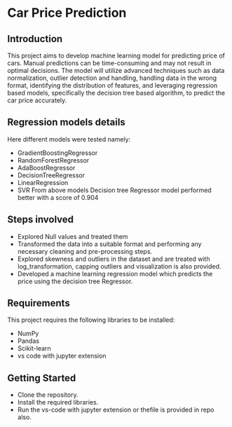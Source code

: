 # Car Price Prediction
## Introduction
This project aims to develop machine learning model for predicting price of cars.
Manual predictions can be time-consuming and may not result in optimal decisions.
The model will utilize advanced techniques such as data normalization, outlier detection and handling, handling data in the wrong format,
identifying the distribution of features, and leveraging regression based models, specifically the decision tree based algorithm,
to predict the car price accurately.

## Regression models details
Here different models were tested namely:
* GradientBoostingRegressor
* RandomForestRegressor
* AdaBoostRegressor
* DecisionTreeRegressor
* LinearRegression
* SVR
From above models Decision tree Regressor model performed better with a score of 0.904

## Steps involved
* Explored Null values and treated them
* Transformed the data into a suitable format and performing any necessary cleaning and pre-processing steps.
* Explored skewness and outliers in the dataset and are treated with log_transformation, capping outliers and
  visualization is also provided.
* Developed a machine learning regression model which predicts the price using the decision tree Regressor.

## Requirements
This project requires the following libraries to be installed:

* NumPy
* Pandas
* Scikit-learn
* vs code with jupyter extension

## Getting Started
* Clone the repository.
* Install the required libraries.
* Run the vs-code with jupyter extension or thefile is provided in repo also.
